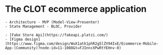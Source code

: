 # The CLOT ecommerce application

    - Architecture - MVP (Model-View-Presenter)
    - State Management - BLOC, Provider

    - [Fake Store Api](https://fakeapi.platzi.com/)
    - [Figma design](https://www.figma.com/design/WuX1atk1phR2g5lZV94IxE/Ecommerce-Mobile-App-(Community)?node-id=11-1088&t=FJInncXPwRtYEHnv-0)